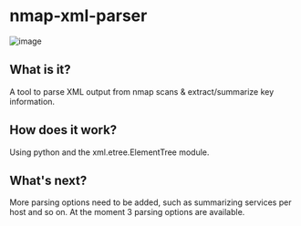 # nmap-xml-parser

![image](https://user-images.githubusercontent.com/16895391/170116236-45dd3769-fde6-4c28-b879-55072ab39e6b.png)

## What is it?

A tool to parse XML output from nmap scans & extract/summarize key information.

## How does it work?

Using python and the xml.etree.ElementTree module.

## What's next?

More parsing options need to be added, such as summarizing services per host and so on. At the moment 3 parsing options are available.

